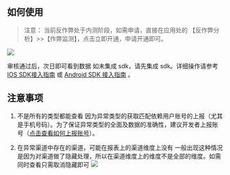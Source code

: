 ## 如何使用
>注意：
当前反作弊处于内测阶段，如需申请，直接在应用处的 【反作弊分析】>>【作弊监测】，点击立即开通，申请开通即可。

![](http://imgcache.tce.fsphere.cn/image/main.qcloudimg.com/raw/bb3d53c94163382c26b09200cea19fa6.png)

审核通过后，次日即可看到数据
如未集成 sdk，请先集成 sdk。详细操作请参考[IOS SDK接入指南](http://tce.fsphere.cn/document/product/549/12858) 或 [Android SDK 接入指南](http://tce.fsphere.cn/document/product/549/12863) 。
## 注意事项
1. 不是所有的类型都能查看
因为异常类型的获取匹配依赖用户账号的上报（尤其是手机号码）。为了保证异常类型的全面及数据的准确性，建议开发者上报账号（[点击查看如何上报账号](http://tce.fsphere.cn/document/product/549/13068)）。

2. 在异常渠道中存在的渠道，可能在报表上的渠道维度上没有
一般出现这种情况是因为对渠道做了隐藏处理，所以在渠道维度上的维度不是全部的维度。如需同时查看只需取消隐藏即可
![](http://imgcache.tce.fsphere.cn/image/main.qcloudimg.com/raw/9df642d2279d3b1f2b3c0904a27dfb08.png)